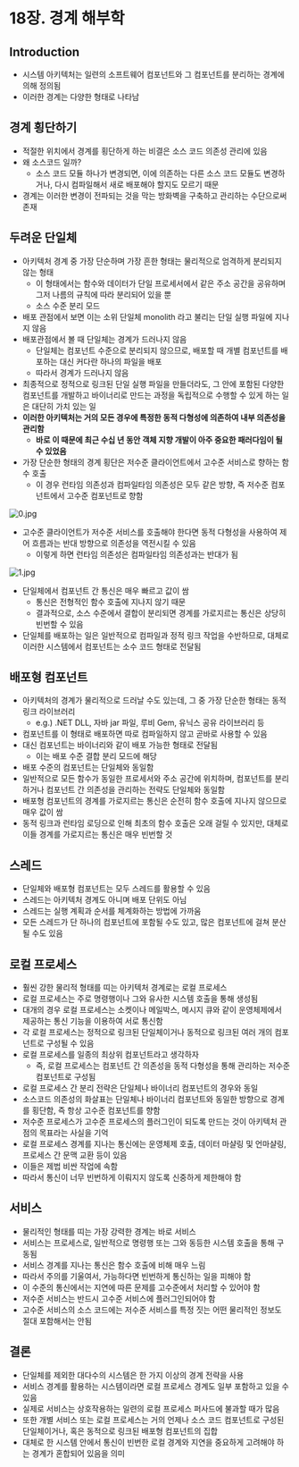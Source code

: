 # 18장. 경계 해부학

## Introduction

- 시스템 아키텍처는 일련의 소프트웨어 컴포넌트와 그 컴포넌트를 분리하는 경계에 의해 정의됨
- 이러한 경계는 다양한 형태로 나타남

## 경계 횡단하기

- 적절한 위치에서 경계를 횡단하게 하는 비결은 소스 코드 의존성 관리에 있음
- 왜 소스코드 일까?
  - 소스 코드 모듈 하나가 변경되면, 이에 의존하는 다른 소스 코드 모듈도 변경하거나, 다시 컴파일해서 새로 배포해야 할지도 모르기 때문
- 경계는 이러한 변경이 전파되는 것을 막는 방화벽을 구축하고 관리하는 수단으로써 존재

## 두려운 단일체

- 아키텍처 경계 중 가장 단순하며 가장 흔한 형태는 물리적으로 엄격하게 분리되지 않는 형태
  - 이 형태에서는 함수와 데이터가 단일 프로세서에서 같은 주소 공간을 공유하며 그저 나름의 규칙에 따라 분리되어 있을 뿐
  - 소스 수준 분리 모드
- 배포 관점에서 보면 이는 소위 단일체 monolith 라고 불리는 단일 실행 파일에 지나지 않음
- 배포관점에서 볼 때 단일체는 경계가 드러나지 않음
  - 단일체는 컴포넌트 수준으로 분리되지 않으므로, 배포할 때 개별 컴포넌트를 배포하는 대신 커다란 하나의 파일을 배포
  - 따라서 경계가 드러나지 않음
- 최종적으로 정적으로 링크된 단일 실행 파일을 만들더라도, 그 안에 포함된 다양한 컴포넌트를 개발하고 바이너리로 만드는 과정을 독립적으로 수행할 수 있게 하는 일은 대단히 가치 있는 일
- **이러한 아키텍처는 거의 모든 경우에 특정한 동적 다형성에 의존하여 내부 의존성을 관리함**
  - **바로 이 때문에 최근 수십 년 동안 객체 지향 개발이 아주 중요한 패러다임이 될 수 있었음**
- 가장 단순한 형태의 경계 횡단은 저수준 클라이언트에서 고수준 서비스로 향하는 함수 호출
  - 이 경우 런타임 의존성과 컴파일타임 의존성은 모두 같은 방향, 즉 저수준 컴포넌트에서 고수준 컴포넌트로 향함

![0.jpg](/clean-architecture/img/chapter18/0.jpg)

- 고수준 클라이언트가 저수준 서비스를 호출해야 한다면 동적 다형성을 사용하여 제어 흐름과는 반대 방향으로 의존성을 역전시킬 수 있음
  - 이렇게 하면 런타임 의존성은 컴파일타임 의존성과는 반대가 됨

![1.jpg](/clean-architecture/img/chapter18/1.jpg)

- 단일체에서 컴포넌트 간 통신은 매우 빠르고 값이 쌈
  - 통신은 전형적인 함수 호출에 지나지 않기 때문
  - 결과적으로, 소스 수준에서 결합이 분리되면 경계를 가로지르는 통신은 상당히 빈번할 수 있음
- 단일체를 배포하는 일은 일반적으로 컴파일과 정적 링크 작업을 수반하므로, 대체로 이러한 시스템에서 컴포넌트는 소수 코드 형태로 전달됨

## 배포형 컴포넌트

- 아키텍처의 경계가 물리적으로 드러날 수도 있는데, 그 중 가장 단순한 형태는 동적 링크 라이브러리
  - e.g.) .NET DLL, 자바 jar 파일, 루비 Gem, 유닉스 공유 라이브러리 등
- 컴포넌트를 이 형태로 배포하면 따로 컴파일하지 않고 곧바로 사용할 수 있음
- 대신 컴포넌트는 바이너리와 같이 배포 가능한 형태로 전달됨
  - 이는 배포 수준 결합 분리 모드에 해당
- 배포 수준의 컴포넌트는 단일체와 동일함
- 일반적으로 모든 함수가 동일한 프로세서와 주소 공간에 위치하며, 컴포넌트를 분리하거나 컴포넌트 간 의존성을 관리하는 전략도 단일체와 동일함
- 배포형 컴포넌트의 경계를 가로지르는 통신은 순전히 함수 호출에 지나지 않으므로 매우 값이 쌈
- 동적 링크과 런타임 로딩으로 인해 최초의 함수 호출은 오래 걸릴 수 있지만, 대체로 이들 경계를 가로지르는 통신은 매우 빈번할 것

## 스레드

- 단일체와 배포형 컴포넌트는 모두 스레드를 활용할 수 있음
- 스레드는 아키텍처 경계도 아니며 배포 단위도 아님
- 스레드는 실행 계획과 순서를 체계화하는 방법에 가까움
- 모든 스레드가 단 하나의 컴포넌트에 포함될 수도 있고, 많은 컴포넌트에 걸쳐 분산될 수도 있음

## 로컬 프로세스

- 훨씬 강한 물리적 형태를 띠는 아키텍처 경계로는 로컬 프로세스
- 로컬 프로세스는 주로 명령행이나 그와 유사한 시스템 호출을 통해 생성됨
- 대개의 경우 로컬 프로세스는 소켓이나 메일박스, 메시지 큐와 같이 운영체제에서 제공하는 통신 기능을 이용하여 서로 통신함
- 각 로컬 프로세스는 정적으로 링크된 단일체이거나 동적으로 링크된 여러 개의 컴포넌트로 구성될 수 있음
- 로컬 프로세스를 일종의 최상위 컴포넌트라고 생각하자
  - 즉, 로컬 프로세스는 컴포넌트 간 의존성을 동적 다형성을 통해 관리하는 저수준 컴포넌트로 구성됨
- 로컬 프로세스 간 분리 전략은 단일체나 바이너리 컴포넌트의 경우와 동일
- 소스코드 의존성의 화살표는 단일체나 바이너리 컴포넌트와 동일한 방향으로 경계를 횡단함, 즉 항상 고수준 컴포넌트를 향함
- 저수준 프로세스가 고수준 프로세스의 플러그인이 되도록 만드는 것이 아키텍처 관점의 목표라는 사실을 기억
- 로컬 프로세스 경계를 지나는 통신에는 운영체제 호출, 데이터 마샬링 및 언마샬링, 프로세스 간 문맥 교환 등이 있음
- 이들은 제법 비싼 작업에 속함
- 따라서 통신이 너무 빈번하게 이뤄지지 않도록 신중하게 제한해야 함

## 서비스

- 물리적인 형태를 띠는 가장 강력한 경계는 바로 서비스
- 서비스는 프로세스로, 일반적으로 명령행 또는 그와 동등한 시스템 호출을 통해 구동됨
- 서비스 경계를 지나는 통신은 함수 호출에 비해 매우 느림
- 따라서 주의를 기울여서, 가능하다면 빈번하게 통신하는 일을 피해야 함
- 이 수준의 통신에서는 지연에 따른 문제를 고수준에서 처리할 수 있어야 함
- 저수준 서비스는 반드시 고수준 서비스에 플러그인되어야 함
- 고수준 서비스의 소스 코드에는 저수준 서비스를 특정 짓는 어떤 물리적인 정보도 절대 포함해서는 안됨

## 결론

- 단일체를 제외한 대다수의 시스템은 한 가지 이상의 경계 전략을 사용
- 서비스 경계를 활용하는 시스템이라면 로컬 프로세스 경계도 일부 포함하고 있을 수 있음
- 실제로 서비스는 상호작용하는 일련의 로컬 프로세스 퍼사드에 불과할 때가 많음
- 또한 개별 서비스 또는 로컬 프로세스는 거의 언제나 소스 코드 컴포넌트로 구성된 단일체이거나, 혹은 동적으로 링크된 배포형 컴포넌트의 집합
- 대체로 한 시스템 안에서 통신이 빈번한 로컬 경계와 지연을 중요하게 고려해야 하는 경계가 혼합되어 있음을 의미
